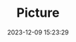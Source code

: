 ---
weight: 1
images:
- /images/edited/124.jpeg
title: Picture
date: 2023-12-09 15:23:29
tags: [luminarneo,work,ilce7m3]
---